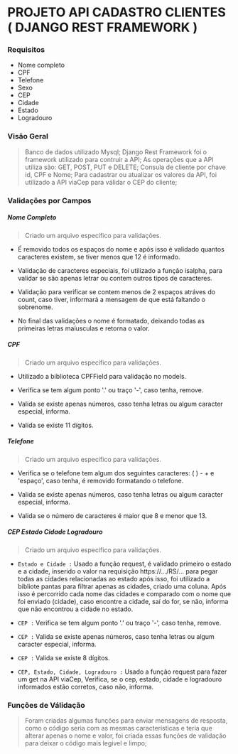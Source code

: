 # PROJETO API CADASTRO CLIENTES ( DJANGO REST FRAMEWORK )

### Requisitos
* Nome completo
* CPF
* Telefone
* Sexo
* CEP
* Cidade
* Estado
* Logradouro


### Visão Geral
> Banco de dados utilizado Mysql;
> Django Rest Framework foi o framework utilizado para contruir a API;
> As operações que a API utiliza são: GET, POST, PUT e DELETE;
> Consula de cliente por chave id, CPF e Nome;
> Para cadastrar ou atualizar os valores da API, foi utilizado a API viaCep para válidar o CEP do cliente;


### Validações por Campos
##### **Nome Completo**
> Criado um arquivo específico para validações.

* É removido todos os espaços do nome e após isso é validado quantos caracteres existem, se tiver menos que 12 é informado.

* Validação de caracteres especiais, foi utilizado a função isalpha, para validar se são apenas letrar ou contem outros tipos de caracteres.

* Validação para verificar se contem menos de 2 espaços atráves do count, caso tiver, informará a mensagem de que está faltando o sobrenome.

* No final das validações o nome é formatado, deixando todas as primeiras letras maíusculas e retorna o valor.


##### **CPF**
> Criado um arquivo específico para validações.

* Utilizado a biblioteca CPFField para validação no models.

* Verifica se tem algum ponto '.' ou traço '-', caso tenha, remove.

* Valida se existe apenas números, caso tenha letras ou algum caracter especial, informa.

* Valida se existe 11 dígitos.


##### **Telefone**
> Criado um arquivo específico para validações.

* Verifica se o telefone tem algum dos seguintes caracteres: ( ) - + e 'espaço', caso tenha, é removido formatando o telefone.

* Valida se existe apenas números, caso tenha letras ou algum caracter especial, informa.

* Valida se o número de caracteres é maior que 8 e menor que 13.


##### **CEP** **Estado** **Cidade** **Logradouro**
> Criado um arquivo específico para validações.

* `Estado e Cidade :` Usado a função request, é validado primeiro o estado e a cidade, inserido o valor na requisição https://.../RS/... para pegar todas as cidades relacionadas ao estado após isso, foi utilizado a bibliote pantas para filtrar apenas as cidades, criado uma coluna. Após isso é percorrido cada nome das cidades e comparado com o nome que foi enviado (cidade), caso encontre a cidade, saí do for, se não, informa que não encontrou a cidade no estado.

* `CEP :` Verifica se tem algum ponto '.' ou traço '-', caso tenha, remove.

* `CEP :` Valida se existe apenas números, caso tenha letras ou algum caracter especial, informa.

* `CEP :` Valida se existe 8 dígitos.

* `CEP, Estado, Cidade, Logradouro :` Usado a função request para fazer um get na API viaCep, Verifica, se o cep, estado, cidade e logradouro informados estão corretos, caso não, informa.  

### Funções de Válidação
> Foram criadas algumas funções para enviar mensagens de resposta, como o código seria com as mesmas caracteristicas e teria que alterar apenas o nome e valor, foi criada essas funções de validação para deixar o código mais legivel e limpo;

